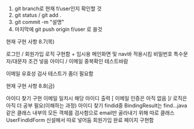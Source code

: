 

1. git branch로 현재 f/user인지 확인할 것
2. git status / git add .
3. git commit  -m "설명"
4. 마지막에 git push origin f/user 로 쓸것


현재 구현 사항 8.7(목)

로그인 / 회원가입 로직 구현함 + 임시용 메인화면 및 nav바 적용시킴
비밀번호 특수문자/대문자 조건 넣음
아이디 / 이메일 중복확인 테스트바람


이메일 유효성 검사 테스트가 좀더 필요함

현재 구현 사항 8.8(금)

아이디 찾기 구현 이메일 일치시 해당 아이디 출력 [ 이메일 인증은 아직 없음 ]/ 로직은 아직 더 공부 필요(이해하는 과정)
아이디 찾기 findid중 BindingResult는 find...java 같은 클래스 내부의 모든 객체를 검사함으로
           email만 골라내기 위해 따로 클래스 UserFindIdForm 신설해서 따로 넣어둠
회원가입 완료 페이지 구현함
